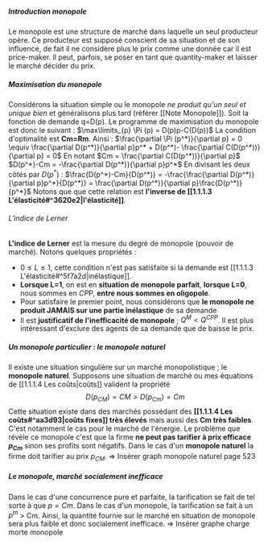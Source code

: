  ##### Introduction monopole

Le monopole est une structure de marché dans laquelle un seul producteur opère. 
Ce producteur est supposé conscient de sa situation et de son influence, de fait il ne considère plus le prix comme une donnée car il est price-maker.
Il peut, parfois, se poser en tant que quantity-maker et laisser le marché décider du prix.

##### Maximisation du monopole

Considérons la situation simple ou le monopole *ne produit qu'un seul et unique bien* et généralisons plus tard (référer [[Note Monopole]]).
Soit la fonction de demande q=D(p).
	Le programme de maximisation du monopole est donc le suivant : 
	$\max\limits_{p} \Pi (p) = D(p)p-C(D(p))$ 
	La condition d'optimalité est **Cm=Rm**.
	Ainsi : 
	$\frac{\partial \Pi (p^*)}{\partial p} = 0 \equiv \frac{\partial  D(p^*)}{\partial p}p^* + D(p^*)- \frac{\partial  C(D(p^*))}{\partial p} = 0$
	En notant $Cm = \frac{\partial  C(D(p^*))}{\partial p}$ 
	$D(p^*)-Cm = -\frac{\partial  D(p^*)}{\partial p}p^*$
	En divisant les deux côtés par $D(p^*)$ :
	$\frac{D(p^*)-Cm}{D(p^*)} = -\frac{\frac{\partial  D(p^*)}{\partial p}p^*}{D(p^*)} = \frac{\partial  D(p^*)}{\partial p}\frac{D(p^*)}{p^*}$ 
	Notons que que cette relation est **l'inverse de [[1.1.1.3 L'élasticité#^3620e2|l'élasticité]]**. 

###### L'indice de Lerner
**L'indice de Lerner** est la mesure du degré de monopole (pouvoir de marché). 
Notons quelques propriétés :
- $0 \le L \le 1$, cette condition n'est pas satisfaite si la demande est [[1.1.1.3 L'élasticité#^5f7a2d|inélastique]].
- **Lorsque L=1**, on est en **situation de monopole parfait**, **lorsque L=0**, nous sommes en *CP*P, **entre nous sommes en oligopole**.
- Pour satisfaire le premier point, nous considérons que **le monopole ne produit JAMAIS sur une partie inélastique** de sa demande
- Il est **justificatif de l'inefficacité de monopole** ; $Q^M < Q^{CPP}$. Il est plus intéressant d'exclure des agents de sa demande que de baisse le prix.

##### Un monopole particulier : le monopole naturel
Il existe une situation singulière sur un marché monopolistique ; le **monopole naturel**. 
Supposons une situation de marché ou mes équations de [[1.1.1.4 Les coûts|coûts]] valident la propriété $$D(p_{CM})=CM > D(p_{Cm})=Cm$$
Cette situation existe dans des marchés possédant des **[[1.1.1.4 Les coûts#^aa3d93|coûts fixes]] très élevés** mais aussi des **Cm très faibles**. C'est notamment le cas pour le marché de l'énergie. 
Le problème que révèle ce monopole c'est que la firme **ne peut pas tarifier à prix efficace $p_{Cm}$** sinon ses profits sont négatifs. Dans le cas d'un **monopole naturel** la firme doit tarifier au prix $p_{CM}$. 
=> Insérer graph monopole naturel page 523

##### Le monopole, marché socialement inefficace
Dans le cas d'une concurrence pure et parfaite, la tarification se fait de tel sorte à que $p = Cm$.
Dans le cas d'un monopole, la tarification se fait à un $p^m$ > Cm. 
Ainsi, la quantité fournie sur le marché en situation de monopole sera plus faible et donc socialement inefficace. 
=> Insérer graphe charge morte monopole

